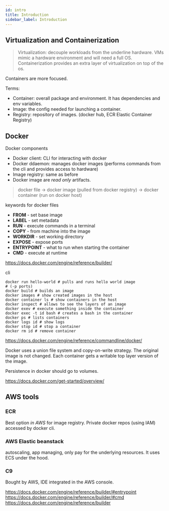 ```yaml
---
id: intro
title: Introduction
sidebar_label: Introduction
---
```


## Virtualization and Containerization

> Virtualization: decouple workloads from the underline hardware. VMs mimic a hardware environment and will need a full OS. Containerization provides an extra layer of virtualization on top of the os.

Containers are more focused.

Terms:

- Container: overall package and environment. It has dependencies and env variables.
- Image: the config needed for launching a container.
- Registry: repository of images. (docker hub, ECR Elastic Container Registry)

## Docker

Docker components

- Docker client: CLI for interacting with docker
- Docker ddaemon: manages docker images (performs commands from the cli and provides access to hardware)
- Image registry: same as before
- Docker image are *read only* artifacts.

> docker file -> docker image (pulled from docker registry) -> docker container (run on docker host)

keywords for docker files

- **FROM** - set base image
- **LABEL** - set metadata
- **RUN** - execute commands in a terminal
- **COPY** - from machine into the image
- **WORKDIR** - set working directory
- **EXPOSE** - expose ports
- **ENTRYPOINT** - what to run when starting the container
- **CMD** - execute at runtime

https://docs.docker.com/engine/reference/builder/

cli

```shell
docker run hello-world # pulls and runs hello world image 
# (-p ports)
docker build # builds an image
docker images # show created images in the host
docker container ls # show containers in the host
docker inspect # allows to see the layers of an image
docker exev # execute something inside the container
docker exec -t id bash # creates a bash in the container
docker ps # lists containers
docker logs id # show logs
docker stop id # stop a container
docker rm id # remove container
```

https://docs.docker.com/engine/reference/commandline/docker/

Docker uses a union file system and copy-on-write strategy. The original image is not changed. Each container gets a writable top layer version of the image.

Persistence in docker should go to volumes.

https://docs.docker.com/get-started/overview/

## AWS tools

### ECR

Best option *in AWS* for image registry. Private docker repos (using IAM) accessed by docker cli.

### AWS Elastic beanstack

autoscaling, app managing, only pay for the underlying resources. It uses ECS under the hood.

### C9

Bought by AWS, IDE integrated in the AWS console.

https://docs.docker.com/engine/reference/builder/#entrypoint
https://docs.docker.com/engine/reference/builder/#cmd
https://docs.docker.com/engine/reference/builder
